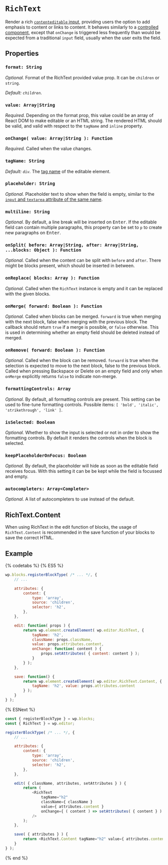 # `RichText`

Render a rich [`contenteditable` input](https://developer.mozilla.org/en-US/docs/Web/Guide/HTML/Editable_content), providing users the option to add emphasis to content or links to content. It behaves similarly to a [controlled component](https://facebook.github.io/react/docs/forms.html#controlled-components), except that `onChange` is triggered less frequently than would be expected from a traditional `input` field, usually when the user exits the field.

## Properties

### `format: String`

*Optional.* Format of the RichText provided value prop. It can be `children` or `string`.

*Default: `children`*.

### `value: Array|String`

*Required.* Depending on the format prop, this value could be an array of React DOM to make editable or an HTML string. The rendered HTML should be valid, and valid with respect to the `tagName` and `inline` property.

### `onChange( value: Array|String ): Function`

*Required.* Called when the value changes.

### `tagName: String`

*Default: `div`.* The [tag name](https://www.w3.org/TR/html51/syntax.html#tag-name) of the editable element.

### `placeholder: String`

*Optional.* Placeholder text to show when the field is empty, similar to the
  [`input` and `textarea` attribute of the same name](https://developer.mozilla.org/en-US/docs/Learn/HTML/Forms/HTML5_updates#The_placeholder_attribute).

### `multiline: String`

*Optional.* By default, a line break will be inserted on <kbd>Enter</kbd>. If the editable field can contain multiple paragraphs, this property can be set to `p` to create new paragraphs on <kbd>Enter</kbd>.

### `onSplit( before: Array|String, after: Array|String, ...blocks: Object ): Function`

*Optional.* Called when the content can be split with `before` and `after`. There might be blocks present, which should be inserted in between.

### `onReplace( blocks: Array ): Function`

*Optional.* Called when the `RichText` instance is empty and it can be replaced with the given blocks.

### `onMerge( forward: Boolean ): Function`

*Optional.* Called when blocks can be merged. `forward` is true when merging with the next block, false when merging with the previous block. The callback should return `true` if a merge is possible, or `false` otherwise. This is used in determining whether an empty field should be deleted instead of merged.

### `onRemove( forward: Boolean ): Function`

*Optional.* Called when the block can be removed. `forward` is true when the selection is expected to move to the next block, false to the previous block. Called when pressing Backspace or Delete on an empty field and only when `onMerge` explicitly returns `false` to indicate non-merge.

### `formattingControls: Array`

*Optional.* By default, all formatting controls are present. This setting can be used to fine-tune formatting controls. Possible items: `[ 'bold', 'italic', 'strikethrough', 'link' ]`.

### `isSelected: Boolean`

*Optional.* Whether to show the input is selected or not in order to show the formatting controls. By default it renders the controls when the block is selected.

### `keepPlaceholderOnFocus: Boolean`

*Optional.* By default, the placeholder will hide as soon as the editable field receives focus. With this setting it can be be kept while the field is focussed and empty.

### `autocompleters: Array<Completer>`

*Optional.* A list of autocompleters to use instead of the default.

## RichText.Content

When using RichText in the edit function of blocks, the usage of `RichText.Content` is recommended in the save function of your blocks to save the correct HTML.


## Example

{% codetabs %}
{% ES5 %}
```js
wp.blocks.registerBlockType( /* ... */, {
	// ...

	attributes: {
		content: {
			type: 'array',
			source: 'children',
			selector: 'h2',
		},
	},

	edit: function( props ) {
		return wp.element.createElement( wp.editor.RichText, {
			tagName: 'h2',
			className: props.className,
			value: props.attributes.content,
			onChange: function( content ) {
				props.setAttributes( { content: content } );
			}
		} );
	},

	save: function() {
		return wp.element.createElement( wp.editor.RichText.Content, {
			tagName: 'h2', value: props.attributes.content
		} );
	}
} );
```
{% ESNext %}
```js
const { registerBlockType } = wp.blocks;
const { RichText } = wp.editor;

registerBlockType( /* ... */, {
	// ...

	attributes: {
		content: {
			type: 'array',
			source: 'children',
			selector: 'h2',
		},
	},

	edit( { className, attributes, setAttributes } ) {
		return (
			<RichText
				tagName="h2"
				className={ className }
				value={ attributes.content }
				onChange={ ( content ) => setAttributes( { content } ) }
			/>
		);
	},

	save( { attributes } ) {
		return <RichText.Content tagName="h2" value={ attributes.content } />;
	}
} );
```
{% end %}
